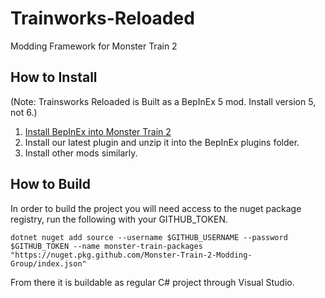 # Trainworks-Reloaded
Modding Framework for Monster Train 2

## How to Install

(Note: Trainsworks Reloaded is Built as a BepInEx 5 mod. Install version 5, not 6.)

1. [Install BepInEx into Monster Train 2](https://docs.bepinex.dev/articles/user_guide/installation/index.html)
2. Install our latest plugin and unzip it into the BepInEx plugins folder.
3. Install other mods similarly.

## How to Build

In order to build the project you will need access to the nuget package registry, run the following with your GITHUB_TOKEN.

`dotnet nuget add source --username $GITHUB_USERNAME --password $GITHUB_TOKEN --name monster-train-packages "https://nuget.pkg.github.com/Monster-Train-2-Modding-Group/index.json"`

From there it is buildable as regular C# project through Visual Studio.
